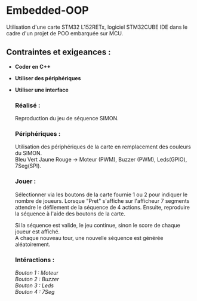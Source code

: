# Embedded-OOP

Utilisation d'une carte STM32 L152RETx, logiciel STM32CUBE IDE dans le cadre d'un projet de POO embarquée sur MCU.

## Contraintes et exigeances : 
- **Coder en C++**
- **Utiliser des périphériques**
- **Utiliser une interface**

  ### Réalisé :
  Reproduction du jeu de séquence SIMON.  

  ### Périphériques : 
  Utilisation des périphériques de la carte en remplacement des couleurs du SIMON.  
  Bleu Vert Jaune Rouge -> Moteur (PWM), Buzzer (PWM), Leds(GPIO), 7Seg(SPI).

  ### Jouer :  
  Sélectionner via les boutons de la carte fournie 1 ou 2 pour indiquer le nombre de joueurs.
  Lorsque "Pret" s'affiche sur l'afficheur 7 segments attendre le défilement de la séquence de 4 actions. 
  Ensuite, reproduire la séquence à l'aide des boutons de la carte.  

  Si la séquence est valide, le jeu continue, sinon le score de chaque joueur est affiché.  
  A chaque nouveau tour, une nouvelle séquence est générée aléatoirement.

  ### Intéractions :

  *Bouton 1 : Moteur*  
  *Bouton 2 : Buzzer*  
  *Bouton 3 : Leds*  
  *Bouton 4 : 7Seg*
